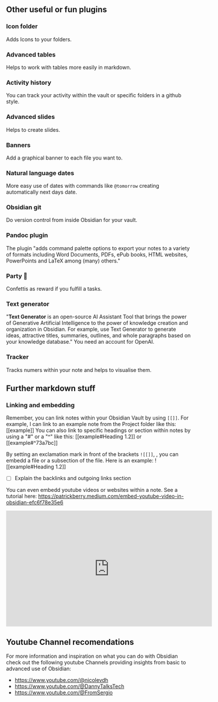 ## Other useful or fun plugins

### Icon folder
Adds Icons to your folders. 

### Advanced tables 
Helps to work with tables more easily in markdown.

### Activity history
You can track your activity within the vault or specific folders in a github style.

### Advanced slides
Helps to create slides.

### Banners
Add a graphical banner to each file you want to.

### Natural language dates
More easy use of dates with commands like `@tomorrow` creating automatically next days date. 

### Obsidian git
Do version control from inside Obsidian for your vault.

### Pandoc plugin 
The plugin "adds command palette options to export your notes to a variety of formats including Word Documents, PDFs, ePub books, HTML websites, PowerPoints and LaTeX among (many) others."

### Party 🎉
Confettis as reward if you fulfill a tasks.

### Text generator
"**Text Generator** is an open-source AI Assistant Tool that brings the power of Generative Artificial Intelligence to the power of knowledge creation and organization in Obsidian.
For example, use Text Generator to generate ideas, attractive titles, summaries, outlines, and whole paragraphs based on your knowledge database."
You need an account for OpenAI.

### Tracker
Tracks numers within your note and helps to visualise them. 


## Further markdown stuff
### Linking and embedding 

Remember, you can link notes within your Obsidian Vault by using `[[]]`. For example, I can link to an example note from the Project folder like this: [[example]]
You can also link to specific headings or section within notes by using a "#" or a "^" like this: [[example#Heading 1.2]] or [[example#^73a7bc]]

By setting an exclamation mark in front of the brackets `![[]]`, , you can embedd a file or a subsection of the file. Here is an example: 
![[example#Heading 1.2]]

- [ ] Explain the backlinks and outgoing links section

You can even embedd youtube videos or websites within a note. See a tutorial here: https://patrickberry.medium.com/embed-youtube-video-in-obsidian-efc6f78e35e6

<iframe width="560" height="315" src="https://www.youtube.com/embed/jwBZDQXopvc" title="YouTube video player" frameborder="0" allow="accelerometer; autoplay; clipboard-write; encrypted-media; gyroscope; picture-in-picture" allowfullscreen></iframe>


## Youtube Channel recomendations
For more information and inspiration on what you can do with Obsidian check out the following youtube Channels providing insights from basic to advanced use of Obsidian:
- https://www.youtube.com/@nicolevdh
- https://www.youtube.com/@DannyTalksTech 
- https://www.youtube.com/@FromSergio